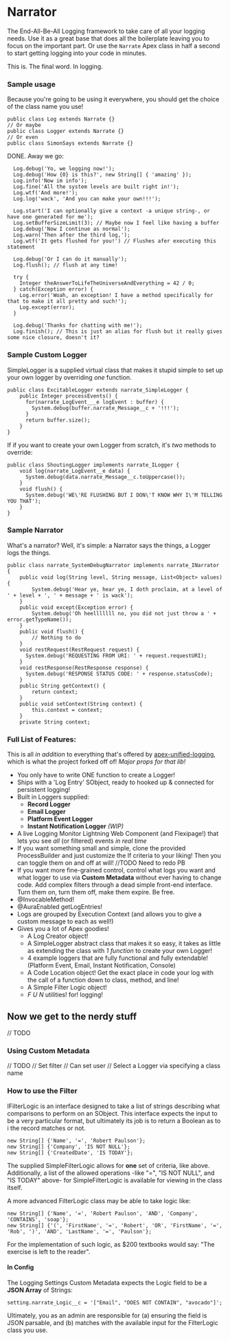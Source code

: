 # Narrator

The End-All-Be-All Logging framework to take care of all your logging needs.
Use it as a great base that does all the boilerplate leaving you to focus on the important part.
Or use the `Narrate` Apex class in half a second to start getting logging into your code in minutes.

This is. The final word. In logging.

### Sample usage

Because you're going to be using it everywhere, you should get the choice of the class name you use!

```apex
public class Log extends Narrate {}
// Or maybe
public class Logger extends Narrate {}
// Or even
public class SimonSays extends Narrate {}
```

DONE. Away we go:


```apex
  Log.debug('Yo, we logging now!');
  Log.debug('How {0} is this?', new String[] { 'amazing' });
  Log.info('Now im info');
  Log.fine('All the system levels are built right in!');
  Log.wtf('And more!');
  Log.log('wack', 'And you can make your own!!!');

  Log.start('I can optionally give a context -a unique string-, or have one generated for me');
  Log.setBufferSizeLimit(3); // Maybe now I feel like having a buffer
  Log.debug('Now I continue as normal');
  Log.warn('Then after the third log,');
  Log.wtf('It gets flushed for you!') // Flushes afer executing this statement

  Log.debug('Or I can do it manually');
  Log.flush(); // flush at any time!
  
  try {
    Integer theAnswerToLifeTheUniverseAndEverything = 42 / 0;
  } catch(Exception error) {
    Log.error('Woah, an exception! I have a method specifically for that to make it all pretty and such!');
    Log.except(error);
  }

  Log.debug('Thanks for chatting with me!');
  Log.finish(); // This is just an alias for flush but it really gives some nice closure, doesn't it?
```


### Sample Custom Logger

SimpleLogger is a supplied virtual class that makes it stupid simple to set up your own logger by overriding *one* function.

```apex
public class ExcitableLogger extends narrate_SimpleLogger {
    public Integer processEvents() {
      for(narrate_LogEvent___e logEvent : buffer) {
        System.debug(buffer.narrate_Message__c + '!!!');
      }
      return buffer.size();
    }
}
```

If if you want to create your own Logger from scratch, it's *two* methods to override:

```apex
public class ShoutingLogger implements narrate_ILogger {
    void log(narrate_LogEvent__e data) {
      System.debug(data.narrate_Message__c.toUppercase());
    }
    void flush() {
      System.debug('WE\'RE FLUSHING BUT I DON\'T KNOW WHY I\'M TELLING YOU THAT');
    }
}
```


### Sample Narrator

What's a narrator? Well, it's simple: a Narrator says the things, a Logger logs the things.

```apex
public class narrate_SystemDebugNarrator implements narrate_INarrator {
    public void log(String level, String message, List<Object> values) {
        System.debug('Hear ye, hear ye, I doth proclaim, at a level of ' + level + ', ' + message + ' is wack');
    }
    public void except(Exception error) {
        System.debug('Oh heelllllll no, you did not just throw a ' + error.getTypeName());
    }
    public void flush() {
        // Nothing to do
    }
    void restRequest(RestRequest request) {
      System.debug('REQUESTING FROM URI: ' + request.requestURI);
    }
    void restResponse(RestResponse response) {
      System.debug('RESPONSE STATUS CODE: ' + response.statusCode);
    }
    public String getContext() {
        return context;
    }
    public void setContext(String context) {
        this.context = context;
    }
    private String context;
```


### Full List of Features:

This is all *in addition* to everything that's offered by [apex-unified-logging](https://github.com/rsoesemann/apex-unified-logging), which is what the project forked off of! *Major props for that lib!*

  - You only have to write ONE function to create a Logger!
  - Ships with a 'Log Entry' SObject, ready to hooked up & connected for persistent logging!
  - Built in Loggers supplied:
    - **Record Logger**
    - **Email Logger**
    - **Platform Event Logger**
    - **Instant Notification Logger** _(WIP)_
  - A live Logging Monitor Lightning Web Component (and Flexipage!) that lets you see _all_ (or filtered) events _in real time_
  - If you want something small and simple, clone the provided ProcessBuilder and just customize the If criteria to your liking! Then you can toggle them on and off at will! //TODO Need to redo PB
  - If you want more fine-grained control, control what logs you want and what logger to use via **Custom Metadata** without ever having to change code. Add complex filters through a dead simple front-end interface. Turn them on, turn them off, make them expire. Be free.
  - @InvocableMethod!
  - @AuraEnabled getLogEntries!
  - Logs are grouped by Execution Context (and allows you to give a custom message to each as well!)
  - Gives you a lot of Apex goodies!
    - A Log Creator object!
    - A SimpleLogger abstract class that makes it so easy, it takes as little as extending the class with _1 function_ to create your own Logger!
    - 4 example loggers that are fully functional and fully extendable! (Platform Event, Email, Instant Notification, Console)
    - A Code Location object! Get the exact place in code your log with the call of a function down to class, method, and line!
    - A Simple Filter Logic object!
    - *F U N* utilities! for! logging!





## Now we get to the nerdy stuff

// TODO

### Using Custom Metadata

// TODO
// Set filter
// Can set user
// Select a Logger via specifying a class name


### How to use the Filter

IFilterLogic is an interface designed to take a list of strings describing what comparisons to perform on an SObject. This interface expects the input to be a very particular format, but ultimately its job is to return a Boolean as to i the record matches or not.

```apex
new String[] {'Name', '=', 'Robert Paulson'};
new String[] {'Company', 'IS NOT NULL'};
new String[] {'CreatedDate', 'IS TODAY'};
```
The supplied SimpleFilterLogic allows for **one** set of criteria, like above. Additionally, a list of the allowed operations -like "=", "IS NOT NULL", and "IS TODAY" above- for SimpleFilterLogic is available for viewing in the class itself.

A more advanced FilterLogic class may be able to take logic like:

```apex
new String[] {'Name', '=', 'Robert Paulson', 'AND', 'Company', 'CONTAINS', 'soap'};
new String[] {'(', 'FirstName', '=', 'Robert', 'OR', 'FirstName', '=', 'Rob', ')', 'AND', 'LastName', '=', 'Paulson'};
```

For the implementation of such logic, as $200 textbooks would say: "The exercise is left to the reader".

#### In Config

The Logging Settings Custom Metadata expects the Logic field to be a **JSON Array** of Strings:

```apex
setting.narrate_Logic__c = '["Email", "DOES NOT CONTAIN", "avocado"]';
```


Ultimately, you as an admin are responsible for (a) ensuring the field is JSON parsable, and (b) matches with the available input for the FilterLogic class you use.